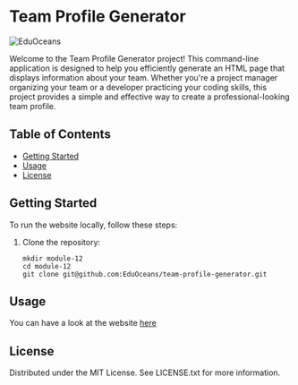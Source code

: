 # Team Profile Generator
![EduOceans](https://img.shields.io/badge/Edu-Oceans-blue)

Welcome to the Team Profile Generator project! This command-line application is designed to help you efficiently generate an HTML page that displays information about your team. Whether you're a project manager organizing your team or a developer practicing your coding skills, this project provides a simple and effective way to create a professional-looking team profile.

## Table of Contents

- [Getting Started](#getting-started)
- [Usage](#usage)
- [License](#license)

## Getting Started

To run the website locally, follow these steps:

1. Clone the repository:
   ```
   mkdir module-12
   cd module-12
   git clone git@github.com:EduOceans/team-profile-generator.git
   ```

## Usage
You can have a look at the website [here](https://eduoceans.github.io/team-profile-generator)


## License
Distributed under the MIT License. See LICENSE.txt for more information.
